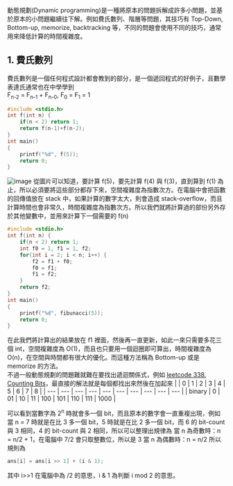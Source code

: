 動態規劃(Dynamic programming)是一種將原本的問題拆解成許多小問題，並基於原本的小問題繼續往下解。例如費氏數列、階層等問題，其技巧有 Top-Down, Bottom-up, memorize, backtracking 等，不同的問題會使用不同的技巧，通常用來降低計算的時間複雜度。

## 1. 費氏數列
費氏數列是一個任何程式設計都會教到的部分，是一個遞回程式的好例子，且數學表達氏通常也在中學學到\
F<sub>n-2</sub> = F<sub>n-1</sub> + F<sub>n-0</sub>, F<sub>0</sub> = F<sub>1</sub> = 1
```cpp
#include <stdio.h>
int f(int n) {
    if(n < 2) return 1;
    return f(n-1)+f(n-2);
}
int main()
{
    printf("%d", f(5));
    return 0;
}
```
![image](https://www.baeldung.com/wp-content/uploads/sites/4/2020/06/Fibonacci-top-down.svg)
從圖片可以知道，要計算 f(5)，要先計算 f(4) 與 f(3)，直到算到 f(1) 為止，所以必須要將這些部分都存下來，空間複雜度為指數次方。在電腦中會把函數的回傳值放在 stack 中，如果計算的數字太大，則會造成 stack-overflow，而且計算時間也會非常久，時間複雜度為指數次方。所以我們就將計算過的部份另外存於其他變數中，並用來計算下一個需要的 f(n)
```cpp
#include <stdio.h>
int f(int n) {
    if(n < 2) return 1;
    int f0 = 1, f1 = 1, f2;
    for(int i = 2; i < n; i++) {
        f2 = f1 + f0;
        f0 = f1;
        f1 = f2;
    }
    return f2;
}
int main()
{
    printf("%d", fibunacci(5));
    return 0;
}
```
在此我們將計算出的結果放在 f1 裡面，然後再一直更新，如此一來只需要多花三個 int，空間複雜度為 O(1)，而且也只要用一個迴圈即可算出，時間複雜度為 O(n)，在空間與時間都有很大的優化。而這種方法稱為 Bottom-up 或是 memorize 的方法。\
不過一般動態規劃的問題難就難在要找出遞迴關係式，例如 [leetcode 338. Counting Bits](https://leetcode.com/problems/counting-bits/description/)，最直接的解法就是每個都找出來然後在加起來
|   | 0 | 1 | 2 | 3 | 4 | 5 | 6 | 7 | 8 |
| --- | --- | --- | --- | --- | --- | --- | --- | --- | --- |
| binary | 0 | 01 | 10 | 11 | 100 | 101 | 110 | 111 | 1000 |

可以看到當數字為 2<sup>n</sup> 時就會多一個 bit，而且原本的數字會一直重複出現，例如當 n = 7 時就是在比 3 多一個 bit，5 時就是在比 2 多一個 bit，而 6 的 bit-count 與 3 相同，4 的 bit-count 與 2 相同，所以可以整理出規律為
當 n 為奇數時：n = n/2 + 1，在電腦中 7/2 會只取整數位，所以是 3
當 n 為偶數時：n = n/2
所以規則為
```cpp
ans[i] = ans[i >> 1] + (i & 1);
```
其中 i>>1 在電腦中為 /2 的意思，i & 1 為判斷 i mod 2 的意思。
